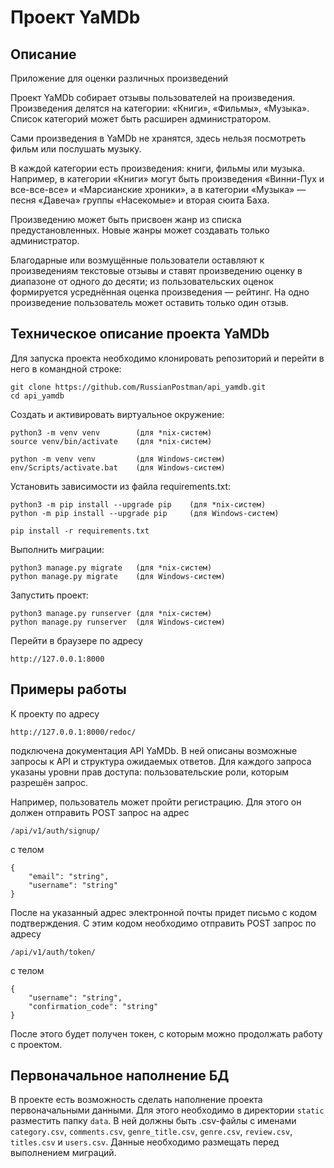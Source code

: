 # Проект YaMDb
## Описание
Приложение для оценки различных произведений

Проект YaMDb собирает отзывы пользователей на произведения. Произведения делятся на категории: «Книги», «Фильмы», «Музыка». Список категорий может быть расширен администратором.

Сами произведения в YaMDb не хранятся, здесь нельзя посмотреть фильм или послушать музыку.

В каждой категории есть произведения: книги, фильмы или музыка. Например, в категории «Книги» могут быть произведения «Винни-Пух и все-все-все» и «Марсианские хроники», а в категории «Музыка» — песня «Давеча» группы «Насекомые» и вторая сюита Баха.

Произведению может быть присвоен жанр из списка предустановленных. Новые жанры может создавать только администратор.

Благодарные или возмущённые пользователи оставляют к произведениям текстовые отзывы и ставят произведению оценку в диапазоне от одного до десяти; из пользовательских оценок формируется усреднённая оценка произведения — рейтинг. На одно произведение пользователь может оставить только один отзыв.

## Техническое описание проекта YaMDb

Для запуска проекта необходимо клонировать репозиторий и перейти в него в командной строке:

```
git clone https://github.com/RussianPostman/api_yamdb.git
cd api_yamdb
```

Cоздать и активировать виртуальное окружение:

```
python3 -m venv venv        (для *nix-систем)
source venv/bin/activate    (для *nix-систем)
```

```
python -m venv venv         (для Windows-систем)
env/Scripts/activate.bat    (для Windows-систем)
```

Установить зависимости из файла requirements.txt:

```
python3 -m pip install --upgrade pip    (для *nix-систем)
python -m pip install --upgrade pip     (для Windows-систем)
```
```
pip install -r requirements.txt
```

Выполнить миграции:

```
python3 manage.py migrate   (для *nix-систем)
python manage.py migrate    (для Windows-систем)
```

Запустить проект:

```
python3 manage.py runserver (для *nix-систем)
python manage.py runserver  (для Windows-систем)
```

Перейти в браузере по адресу

```
http://127.0.0.1:8000
```

## Примеры работы

К проекту по адресу
```
http://127.0.0.1:8000/redoc/
```
подключена документация API YaMDb. В ней описаны возможные запросы к API и структура ожидаемых ответов. Для каждого запроса указаны уровни прав доступа: пользовательские роли, которым разрешён запрос.

Например, пользователь может пройти регистрацию. Для этого он должен отправить POST запрос на адрес
```
/api/v1/auth/signup/
```
с телом
```
{
    "email": "string",
    "username": "string"
}
```
После на указанный адрес электронной почты придет письмо с кодом подтверждения. С этим кодом необходимо отправить POST запрос по адресу

```
/api/v1/auth/token/
```

с телом

```
{
    "username": "string",
    "confirmation_code": "string"
}
```
После этого будет получен токен, с которым можно продолжать работу с проектом.

## Первоначальное наполнение БД

В проекте есть возможность сделать наполнение проекта первоначальными данными. Для этого необходимо в директории ```static``` разместить папку ```data```. В ней должны быть .csv-файлы с именами ```category.csv```, ```comments.csv```, ```genre_title.csv```, ```genre.csv```, ```review.csv```, ```titles.csv``` и ```users.csv```. Данные необходимо размещать перед выполнением миграций.